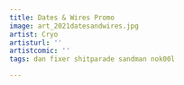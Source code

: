```yaml
---
title: Dates & Wires Promo
image: art_2021datesandwires.jpg
artist: Cryo
artisturl: ''
artistcomic: ''
tags: dan fixer shitparade sandman nok00l

---
```

